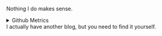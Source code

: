   
Nothing I do makes sense.

<details>
  

<summary>Github Metrics</summary>

![Metrics](/github-metrics.svg)

  
</details>
I actually have another blog, but you need to find it yourself.

